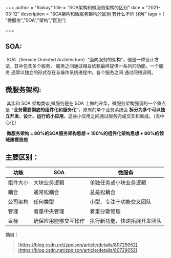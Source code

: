 +++
author = "Raikay"
title = "SOA架构和微服务架构的区别"
date = "2021-03-12"
description = "SOA架构和微服务架构的区别 有什么不同 详解"
tags = [ "微服务","SOA","架构","区别"]

+++

## SOA:
 SOA（Service Oriented Architecture）“面向服务的架构”，他是一种设计方法，其中包含多个服务， 服务之间通过相互依赖最终提供一系列的功能。一个服务 通常以独立的形式存在与操作系统进程中。各个服务之间 通过网络调用。  

## 微服务架构:
 其实和 SOA 架构类似,微服务是在 SOA 上做的升华，微服务架构强调的一个重点是 **“业务需要彻底的组件化和服务化”**，原有的单个业务系统会 **拆分为多个可以独立开发、设计、运行的小应用**。这些小应用之间通过服务完成交互和集成。（去中心化）  

 **微服务架构 = 80%的SOA服务架构思想 + 100%的组件化架构思想 + 80%的领域建模思想**



## 主要区别：

| 功能     | SOA                  | 微服务                       |
| -------- | -------------------- | ---------------------------- |
| 组件大小 | 大块业务逻辑         | 单独任务或小块业务逻辑       |
| 耦合     | 通常松耦合           | 总是松耦合                   |
| 公司架构 | 任何类型             | 小型、专注于功能交叉团队     |
| 管理     | 着重中央管理         | 着重分散管理                 |
| 目标     | 确保应用能够交互操作 | 执行新功能、快速拓展开发团队 |

摘自：
> [https://blog.csdn.net/zpoison/article/details/80729052](https://blog.csdn.net/zpoison/article/details/80729052)